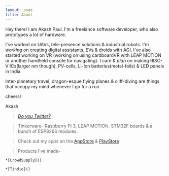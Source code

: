 ```yaml
---
layout: page
title: About
---
```

Hey there! I am Akash Paul. I'm a freelance software developer, who also prototypes a lot of hardware.

I've worked on UAVs, tele-presence solutions & industrial robots. I'm _working_ on creating digital assistants, EVs & droids with AGI. I've also started working on VR (working on using cardboardVR with LEAP MOTION or another handheld console for navigating). I care & _plan_ on making RISC-V ICs(larger nm though), PV-cells, Li-Ion batteries(metal-foils) & LED panels in India.

Inter-planetary travel, dragon-esque flying planes & cliff-diving are things that occupy my mind whenever I go for a run.

cheers!

Akash

>[_Do you Twitter?_](https://twitter.com/iakashpaul)

> Tinkerware- Raspberry Pi 3, LEAP MOTION, STM32F boards & a bunch of ESP8266 modules.

> Check out my apps on the [AppStore]() & [PlayStore]()

> Products I've made-

    *[CrowdSupply]()
    
    *[Tindie]()
